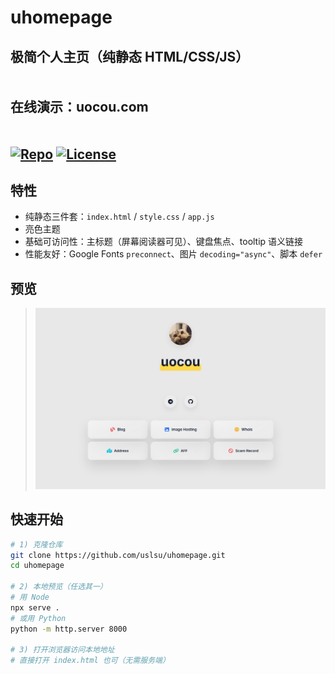 # uhomepage

极简个人主页（纯静态 HTML/CSS/JS）
<br><br><br>
**在线演示**：uocou.com
<br><br><br>
[![Repo](https://img.shields.io/badge/GitHub-uslsu/uhomepage-24292e?logo=github&labelColor=181717&logoColor=white)](https://github.com/uslsu/uhomepage)
[![License](https://img.shields.io/badge/License-MIT-blue.svg)](./LICENSE)
<br>
---

## 特性
- 纯静态三件套：`index.html` / `style.css` / `app.js`
- 亮色主题
- 基础可访问性：主标题（屏幕阅读器可见）、键盘焦点、tooltip 语义链接
- 性能友好：Google Fonts `preconnect`、图片 `decoding="async"`、脚本 `defer`

## 预览
> ![预览图](/preview.png)

## 快速开始
```bash
# 1) 克隆仓库
git clone https://github.com/uslsu/uhomepage.git
cd uhomepage

# 2) 本地预览（任选其一）
# 用 Node
npx serve .
# 或用 Python
python -m http.server 8000

# 3) 打开浏览器访问本地地址
# 直接打开 index.html 也可（无需服务端）
